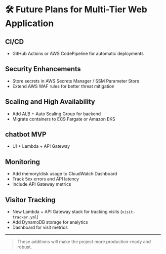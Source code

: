 # 🛠️ Future Plans for Multi-Tier Web Application

## CI/CD
- GitHub Actions or AWS CodePipeline for automatic deployments

## Security Enhancements
- Store secrets in AWS Secrets Manager / SSM Parameter Store
- Extend AWS WAF rules for better threat mitigation

## Scaling and High Availability
- Add ALB + Auto Scaling Group for backend
- Migrate containers to ECS Fargate or Amazon EKS

## chatbot MVP 
- UI + Lambda + API Gateway

## Monitoring
- Add memory/disk usage to CloudWatch Dashboard
- Track 5xx errors and API latency
- Include API Gateway metrics

## Visitor Tracking
- New Lambda + API Gateway stack for tracking visits (`visit-tracker.yml`)
- Add DynamoDB storage for analytics
- Dashboard for visit metrics

---

> These additions will make the project more production-ready and robust.